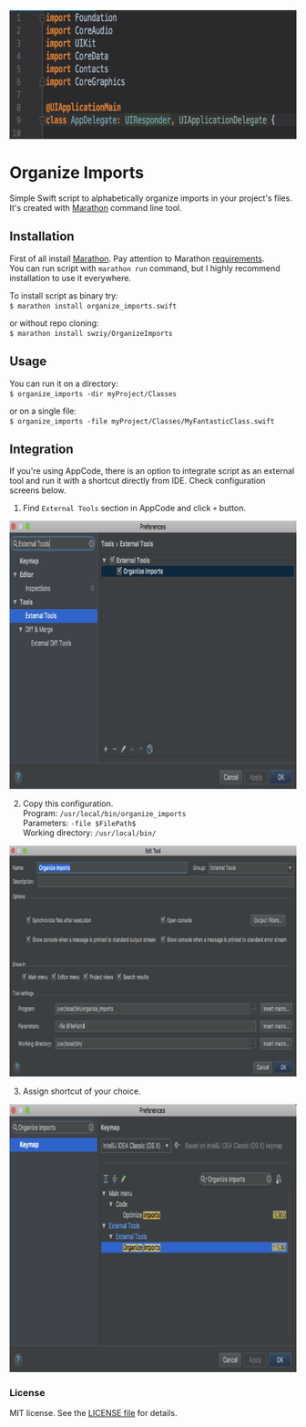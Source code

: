<p align="center">
    <img src="images/organize_imports.gif" width="723" height="226" max-width="80%" alt="organize"/>
</p>

# Organize Imports
Simple Swift script to alphabetically organize imports in your project's files.
It's created with [Marathon](https://github.com/JohnSundell/Marathon) command line tool.

## Installation

First of all install [Marathon](https://github.com/JohnSundell/Marathon). Pay attention to Marathon [requirements](https://github.com/JohnSundell/Marathon#requirements).<br>
You can run script with `marathon run` command, but I highly recommend installation to use it everywhere.

To install script as binary try:<br>
`$ marathon install organize_imports.swift`<br>

or without repo cloning:<br>
`$ marathon install swziy/OrganizeImports`<br>

## Usage

You can run it on a directory:<br>
`$ organize_imports -dir myProject/Classes`<br>

or on a single file:<br>
`$ organize_imports -file myProject/Classes/MyFantasticClass.swift`<br>

## Integration

If you're using AppCode, there is an option to integrate script as an external tool and run it with a shortcut directly from IDE. Check configuration screens below. 

1. Find `External Tools` section in AppCode and click `+` button.<br>
<img src="images/1.png" width="814" height="470" alt="1"/>

2. Copy this configuration.<br>
Program: `/usr/local/bin/organize_imports`<br>
Parameters: `-file $FilePath$`<br>
Working directory: `/usr/local/bin/`<br>
<img src="images/2.png" width="814" height="405" alt="2"/>

3. Assign shortcut of your choice.<br>
<img src="images/3.png" width="814" height="470" alt="3"/>  

### License

MIT license. See the [LICENSE file](LICENSE.txt) for details.
